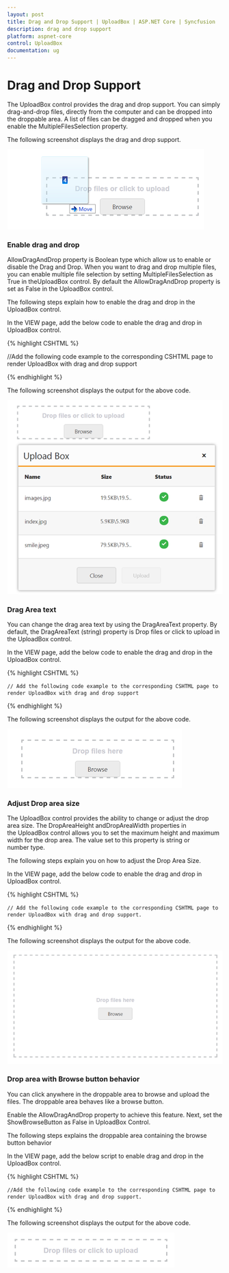 ```yaml
---
layout: post
title: Drag and Drop Support | UploadBox | ASP.NET Core | Syncfusion
description: drag and drop support
platform: aspnet-core
control: UploadBox
documentation: ug
---
```


# Drag and Drop Support

The UploadBox control provides the drag and drop support. You can simply drag-and-drop files, directly from the computer and can be dropped into the droppable area. A list of files can be dragged and dropped when you enable the MultipleFilesSelection property.

The following screenshot displays the drag and drop support.

![](Drag-and-Drop-Support_images/Drag-and-Drop-Support_img1.png)

### Enable drag and drop 

AllowDragAndDrop property is Boolean type which allow us to enable or disable the Drag and Drop.  When you want to drag and drop multiple files, you can enable multiple file selection by setting MultipleFilesSelection as True in theUploadBox control. By default the AllowDragAndDrop property is set as False in the UploadBox control.

The following steps explain how to enable the drag and drop in the UploadBox control.

In the VIEW page, add the below code to enable the drag and drop in UploadBox control.

{% highlight CSHTML %}

//Add the following code example to the corresponding CSHTML page to render UploadBox with drag and drop support
<ej-upload-box id="UploadDefault" save-url="//mvc.syncfusion.com/Services/FileUpload/UploadBox/saveFiles" remove-url="//mvc.syncfusion.com/Services/FileUpload/UploadBox/removeFiles" allow-drag-and-drop="true" multiple-files-selection="true"></ej-upload-box>

{% endhighlight %}   

The following screenshot displays the output for the above code.

   ![](Drag-and-Drop-Support_images/Drag-and-Drop-Support_img2.png)

   ### Drag Area text

   You can change the drag area text by using the DragAreaText property.  By default, the DragAreaText (string) property is Drop files or click to upload in the UploadBox control.

   In the VIEW page, add the below code to enable the drag and drop in the UploadBox control.

   {% highlight CSHTML %}

	// Add the following code example to the corresponding CSHTML page to render UploadBox with drag and drop support
   <ej-upload-box id="UploadDefault" save-url="//mvc.syncfusion.com/Services/FileUpload/UploadBox/saveFiles" remove-url="//mvc.syncfusion.com/Services/FileUpload/UploadBox/removeFiles" allow-drag-and-drop="true" multiple-files-selection="true" drag-area-text="Drop files here"></ej-upload-box>

   {% endhighlight %}   


The following screenshot displays the output for the above code.

   ![](Drag-and-Drop-Support_images/Drag-and-Drop-Support_img3.png)

   ### Adjust Drop area size

   The UploadBox control provides the ability to change or adjust the drop area size. The DropAreaHeight andDropAreaWidth properties in the UploadBox control allows you to set the maximum height and maximum width for the drop area. The value set to this property is string or number type.

   The following steps explain you on how to adjust the Drop Area Size.

   In the VIEW page, add the below code to enable the drag and drop in UploadBox control.

   {% highlight CSHTML %}

	// Add the following code example to the corresponding CSHTML page to render UploadBox with drag and drop support.
   <ej-upload-box id="UploadDefault" save-url="//mvc.syncfusion.com/Services/FileUpload/UploadBox/saveFiles" remove-url="//mvc.syncfusion.com/Services/FileUpload/UploadBox/removeFiles" allow-drag-and-drop="true" multiple-files-selection="true" drag-area-text="Drop files here" drop-area-height="300px" drop-area-width="600px"></ej-upload-box>

   {% endhighlight %}   
  

The following screenshot displays the output for the above code.

   ![](Drag-and-Drop-Support_images/Drag-and-Drop-Support_img4.png)

   ### Drop area with Browse button behavior

   You can click anywhere in the droppable area to browse and upload the files. The droppable area behaves like a browse button.

   Enable the AllowDragAndDrop property to achieve this feature. Next, set the ShowBrowseButton as False in UploadBox Control.

   The following steps explains the droppable area containing the browse button behavior

   In the VIEW page, add the below script to enable drag and drop in the UploadBox control.

   {% highlight CSHTML %}

	//Add the following code example to the corresponding CSHTML page to render UploadBox with drag and drop support.

   <ej-upload-box id="UploadDefault" save-url="//mvc.syncfusion.com/Services/FileUpload/UploadBox/saveFiles" remove-url="//mvc.syncfusion.com/Services/FileUpload/UploadBox/removeFiles" allow-drag-and-drop="true" multiple-files-selection="true" show-browse-button="false"></ej-upload-box>

   {% endhighlight %}    

The following screenshot displays the output for the above code.

 ![](Drag-and-Drop-Support_images/Drag-and-Drop-Support_img5.png)
